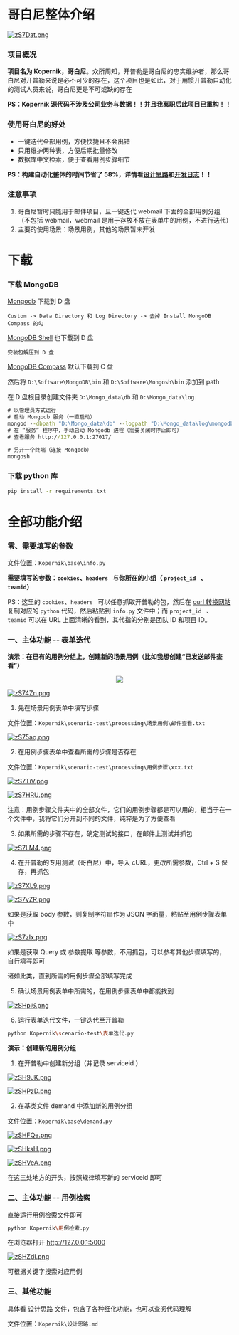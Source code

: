 # 哥白尼整体介绍

[![zS7Dat.png](https://s1.ax1x.com/2022/11/09/zS7Dat.png)](https://imgse.com/i/zS7Dat)

### 项目概况

**项目名为 Kopernik，哥白尼**。众所周知，开普勒是哥白尼的忠实维护者，那么哥白尼对开普勒来说是必不可少的存在，这个项目也是如此，对于用惯开普勒自动化的测试人员来说，哥白尼更是不可或缺的存在

**PS：Kopernik 源代码不涉及公司业务与数据！！并且我离职后此项目已重构！！**

### 使用哥白尼的好处
- 一键迭代全部用例，方便快捷且不会出错
- 只用维护两种表，方便后期批量修改
- 数据库中文检索，便于查看用例步骤细节

**PS：构建自动化整体的时间节省了 58%，详情看[设计思路](https://github.com/CourserLi/Kopernik/blob/main/%E8%AE%BE%E8%AE%A1%E6%80%9D%E8%B7%AF.md)和[开发日志](https://github.com/CourserLi/Kopernik/blob/main/%E5%BC%80%E5%8F%91%E6%97%A5%E5%BF%97.md)！！**

### 注意事项
1. 哥白尼暂时只能用于邮件项目，且一键迭代 webmail 下面的全部用例分组（不包括 webmail，webmail 是用于存放不放在表单中的用例，不进行迭代）
2. 主要的使用场景：场景用例，其他的场景暂未开发

# 下载

### 下载 MongoDB

[Mongodb](https://www.mongodb.com/try/download/community) 下载到 D 盘

`Custom -> Data Directory 和 Log Directory -> 去掉 Install MongoDB Compass 的勾`

[MongoDB Shell](https://www.mongodb.com/try/download/shell) 也下载到 D 盘

`安装包解压到 D 盘`

[MongoDB Compass](https://www.mongodb.com/try/download/compass) 默认下载到 C 盘

然后将 `D:\Software\MongoDB\bin` 和 `D:\Software\Mongosh\bin` 添加到 path

在 D 盘根目录创建文件夹 `D:\Mongo_data\db` 和 `D:\Mongo_data\log`

```cmd
# 以管理员方式运行
# 启动 Mongodb 服务（一直启动）
mongod --dbpath "D:\Mongo_data\db" --logpath "D:\Mongo_data\log\mongodb.log" --serviceName "mongodb" --serviceDisplayName "mongodb" --install
# 在 “服务” 程序中，手动启动 Mongodb 进程（需要关闭时停止即可）
# 查看服务 http://127.0.0.1:27017/
```
```cmd
# 另开一个终端（连接 Mongodb）
mongosh
```

### 下载 python 库

```cmd
pip install -r requirements.txt
```

# 全部功能介绍

### 零、需要填写的参数

文件位置：`Kopernik\base\info.py`

**需要填写的参数：`cookies`、`headers ` 与你所在的小组（ `project_id ` 、`teamid`）**

PS：这里的 `cookies`、`headers ` 可以任意抓取开普勒的包，然后在 [curl 转换网站](https://curlconverter.com/) 复制对应的 `python` 代码，然后粘贴到 `info.py` 文件中；而 `project_id ` 、`teamid` 可以在 URL 上面清晰的看到，其代指的分别是团队 ID 和项目 ID。

### 一、主体功能 -- 表单迭代

**演示：在已有的用例分组上，创建新的场景用例（比如我想创建“已发送邮件查看”）**

<div align=center><img src="https://s1.ax1x.com/2022/11/09/zS74Zn.png"></div>

[![zS74Zn.png](https://s1.ax1x.com/2022/11/09/zS74Zn.png)](https://imgse.com/i/zS74Zn)

1. 先在场景用例表单中填写步骤

文件位置：`Kopernik\scenario-test\processing\场景用例\邮件查看.txt`

[![zS75aq.png](https://s1.ax1x.com/2022/11/09/zS75aq.png)](https://imgse.com/i/zS75aq)

2. 在用例步骤表单中查看所需的步骤是否存在

文件位置：`Kopernik\scenario-test\processing\用例步骤\xxx.txt`

[![zS7TiV.png](https://s1.ax1x.com/2022/11/09/zS7TiV.png)](https://imgse.com/i/zS7TiV)

[![zS7HRU.png](https://s1.ax1x.com/2022/11/09/zS7HRU.png)](https://imgse.com/i/zS7HRU)

注意：用例步骤文件夹中的全部文件，它们的用例步骤都是可以用的，相当于在一个文件中，我将它们分开到不同的文件，纯粹是为了方便查看

3. 如果所需的步骤不存在，确定测试的接口，在邮件上测试并抓包

[![zS7LM4.png](https://s1.ax1x.com/2022/11/09/zS7LM4.png)](https://imgse.com/i/zS7LM4)

4. 在开普勒的专用测试（哥白尼）中，导入 cURL，更改所需参数，Ctrl + S 保存，再抓包

[![zS7XL9.png](https://s1.ax1x.com/2022/11/09/zS7XL9.png)](https://imgse.com/i/zS7XL9)

[![zS7vZR.png](https://s1.ax1x.com/2022/11/09/zS7vZR.png)](https://imgse.com/i/zS7vZR)

如果是获取 body 参数，则复制字符串作为 JSON 字面量，粘贴至用例步骤表单中

[![zS7zIx.png](https://s1.ax1x.com/2022/11/09/zS7zIx.png)](https://imgse.com/i/zS7zIx)

如果是获取 Query 或 参数提取 等参数，不用抓包，可以参考其他步骤填写的，自行填写即可

诸如此类，直到所需的用例步骤全部填写完成

5. 确认场景用例表单中所需的，在用例步骤表单中都能找到

[![zSHpi6.png](https://s1.ax1x.com/2022/11/09/zSHpi6.png)](https://imgse.com/i/zSHpi6)

6. 运行表单迭代文件，一键迭代至开普勒

```bash
python Kopernik\scenario-test\表单迭代.py
```

**演示：创建新的用例分组**

1. 在开普勒中创建新分组（并记录 serviceid ）

[![zSH9JK.png](https://s1.ax1x.com/2022/11/09/zSH9JK.png)](https://imgse.com/i/zSH9JK)

[![zSHPzD.png](https://s1.ax1x.com/2022/11/09/zSHPzD.png)](https://imgse.com/i/zSHPzD)

2. 在基类文件 demand 中添加新的用例分组

文件位置：`Kopernik\base\demand.py`

[![zSHFQe.png](https://s1.ax1x.com/2022/11/09/zSHFQe.png)](https://imgse.com/i/zSHFQe)

[![zSHksH.png](https://s1.ax1x.com/2022/11/09/zSHksH.png)](https://imgse.com/i/zSHksH)

[![zSHVeA.png](https://s1.ax1x.com/2022/11/09/zSHVeA.png)](https://imgse.com/i/zSHVeA)

在这三处地方的开头，按照规律填写新的 serviceid 即可

### 二、主体功能 -- 用例检索

直接运行用例检索文件即可

```bash
python Kopernik\用例检索.py
```

在浏览器打开 http://127.0.0.1:5000

[![zSHZdI.png](https://s1.ax1x.com/2022/11/09/zSHZdI.png)](https://imgse.com/i/zSHZdI)

可根据关键字搜索对应用例

### 三、其他功能

具体看 设计思路 文件，包含了各种细化功能，也可以查阅代码理解

文件位置：`Kopernik\设计思路.md`